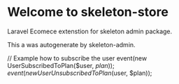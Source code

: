 # Welcome to skeleton-store

Laravel Ecomece extenstion for skeleton admin package.

This a was autogenerate by skeleton-admin.


// Example how to subscribe the user
event(new UserSubscribedToPlan($user, $plan));
event(new UserUnsubscribedToPlan($user, $plan));

